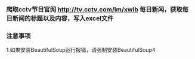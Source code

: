 
###  爬取cctv节目官网 http://tv.cctv.com/lm/xwlb 每日新闻，获取每日新闻的标题以及内容，写入excel文件

### 注意事项
1.如果安装BeautifulSoup运行报错，请强制安装BeautifulSoup4